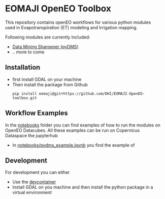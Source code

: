 # EOMAJI OpenEO Toolbox
This repository contains openEO workflows for various python modules used in Evapotranspiration (ET) modeling and Irrigation mapping. 

Following modules are currently included:
* [Data Mining Sharpener (pyDMS)](https://github.com/radosuav/pyDMS)
* .. more to come

## Installation
* first install GDAL on your machine
* Then install the package from Github
    ```
    pip install eomaji@git+https://github.com/DHI/EOMAJI-OpenEO-toolbox.git
    ```

## Workflow Examples
In the [notebooks](./notebooks) folder you can find examples of how to run the modules on OpenEO Datacubes. All these examples can be run on Copernicus Dataspace the jupyterhub
* In [notebooks/pydms_example.ipynb](./notebooks/pydms_example.ipynb) you find the example of 


## Development
For development you can either
* Use the [devcontainer](./.devcontainer)  
* Install GDAL on you machine and then install the python package in a virtual environment
